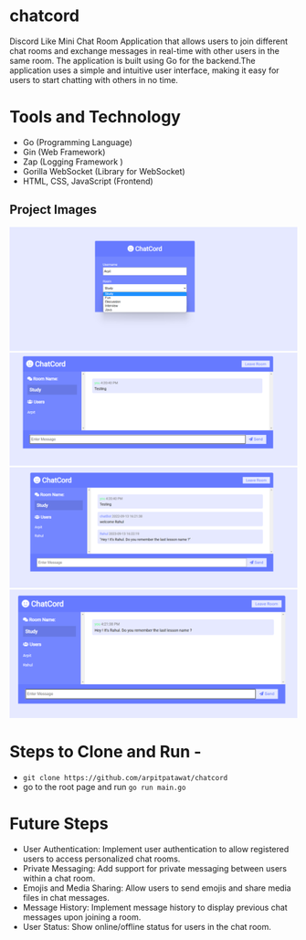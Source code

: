 # chatcord
 Discord Like Mini Chat Room Application that allows users to join different chat rooms and exchange messages in real-time with other users in the same room. The application is built using Go for the backend.The application uses a simple and intuitive user interface, making it easy for users to start chatting with others in no time.
 
# Tools and Technology

- Go (Programming Language)
- Gin (Web Framework)
- Zap (Logging Framework )
- Gorilla WebSocket (Library for WebSocket)
- HTML, CSS, JavaScript (Frontend)

 ## Project Images ##
<span>
<img src="https://github.com/arpitpatawat/chatcord/blob/main/Images/homePage.png" >
 </span>
</br>
<span>
<img src="https://github.com/arpitpatawat/chatcord/blob/main/Images/me%20alone.png" >
 </span>
</br>
<span>
<img src="https://github.com/arpitpatawat/chatcord/blob/main/Images/User%202%20joins.png" >
 </span>
</br>
<span>
<img src="https://github.com/arpitpatawat/chatcord/blob/main/Images/User%202%20pov.png" >
 </span>
</br>

# Steps to Clone and Run - 
- `git clone https://github.com/arpitpatawat/chatcord`
- go to the root page and run `go run main.go`

# Future Steps
- User Authentication: Implement user authentication to allow registered users to access personalized chat rooms.
- Private Messaging: Add support for private messaging between users within a chat room.
- Emojis and Media Sharing: Allow users to send emojis and share media files in chat messages.
- Message History: Implement message history to display previous chat messages upon joining a room.
- User Status: Show online/offline status for users in the chat room.
